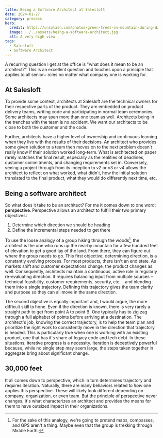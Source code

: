 ```yaml
---
title: Being a Software Architect at Salesloft
date: 2024-01-27
category: process
hero:
  credit: https://unsplash.com/photos/green-trees-on-mountain-during-daytime-pELzxFLSOM0
  image: ../../assets/being-a-software-architect.jpg
  alt: A very high view
tags:
  - Salesloft
  - Software Architect
---
```


A recurring question I get at the office is "what does it mean to be an architect?" This is an excellent question and touches upon a principle that applies to all senior+ roles no matter what company one is working for.

## At Salesloft

To provide some context, architects at Salesloft are the technical owners for their respective parts of the product. They are embedded on product delivery teams, writing code and participating in normal team ceremonies. Some architects may span more than one team as well. Architects being in the trenches with the team is no accident. We want our architects to be close to both the customer and the code.

Further, architects have a higher level of ownership and continuous learning when they live with the results of their decisions. An architect who provides some given solution to a team then moves on to the next problem doesn't really know if their solution worked long-term. What is architected on paper rarely matches the final result, especially as the realities of deadlines, customer commitments, and changing requirements set in. Conversely, seeing a project through from its inception to v2 or v3 or v4 allows the architect to reflect on what worked, what didn't, how the initial solution translated to the final product, what they would do differently next time, etc.

## Being a software architect

So what does it take to be an architect? For me it comes down to one word: **perspective**. Perspective allows an architect to fulfill their two primary objectives:

1. Determine which direction we should be heading
2. Define the incremental steps needed to get there

To use the loose analogy of a group hiking through the woods[^1], the architect is the one who runs up the nearby mountain for a few hundred feet of elevation to get a good lay of the land. From there, they can figure out where the group needs to go. This first objective, determining direction, is a constantly evolving process. For most products, there isn't an end state. As markets shift and customer expectations change, the product changes as well. Consequently, architects maintain a continuous, active role in regularly re-evaluating direction. It requires balancing input from multiple sources – technical feasibility, customer requirements, security, etc. - and blending them into a single trajectory. Defining this trajectory gives the team clarity and purpose so they can all move in the same direction.

The second objective is equally important and, I would argue, the more difficult skill to hone. Even if the direction is known, there is very rarely a straight path to get from point A to point B. One typically has to zig zag through a full alphabet of points before arriving at a destination. The architect's job, knowing the correct trajectory, is to help the team plan and prioritize the right work to consistently move in the direction that trajectory is headed. This is particularly true when one is working with an existing product, one that has it's share of legacy code and tech debt. In these situations, iterative progress is a necessity. Iteration is deceptively powerful because, while no single step may seem large, the steps taken together in aggregate bring about significant change.

## 30,000 feet

It all comes down to perspective, which in turn determines trajectory and requires iteration. Naturally, there are many behaviors related to _how_ one applies this perspective. These will likely look different depending on company, organization, or even team. But the principle of perspective never changes. It's what characterizes an architect and provides the means for them to have outsized impact in their organizations.

[^1]: For the sake of this analogy, we're going to pretend maps, compasses, and GPS aren't a thing. Maybe even that the group is trekking through Middle Earth.
